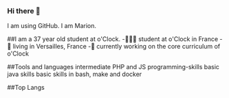 ### Hi there 👋

I am using GitHub. I am Marion.

##I am a 37 year old student at o'Clock.
-👨🏼‍🎓 student at o'Clock in France
-📍 living in Versailles, France
-📁 currently working on the core curriculum of o'Clock

##Tools and languages
intermediate PHP and JS programming-skills
basic java skills
basic skills in bash, make and docker
 
 ##Top Langs
 

